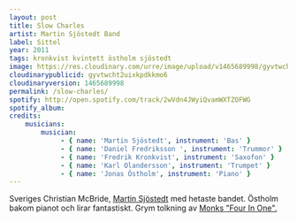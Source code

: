 ```yaml
---
layout: post
title: Slow Charles
artist: Martin Sjöstedt Band
label: Sittel
year: 2011
tags: kronkvist kvintett östholm sjöstedt
image: https://res.cloudinary.com/urre/image/upload/v1465689998/gyvtwcht2uixkpdkkmo6.jpg
cloudinarypublicid: gyvtwcht2uixkpdkkmo6
cloudinaryversion: 1465689998
permalink: /slow-charles/
spotify: http://open.spotify.com/track/2wVdn4JWyiQvamWXTZOFWG
spotify_album: 
credits:
    musicians:
        musician:
             - { name: 'Martin Sjöstedt', instrument: 'Bas' }
             - { name: 'Daniel Fredriksson ', instrument: 'Trummor' }
             - { name: 'Fredrik Kronkvist', instrument: 'Saxofon' }
             - { name: 'Karl Olandersson', instrument: 'Trumpet' }
             - { name: 'Jonas Östholm', instrument: 'Piano' }
---
```


Sveriges Christian McBride, <a href="http://sv.wikipedia.org/wiki/Martin_Sj%C3%B6stedt">Martin Sjöstedt</a> med hetaste bandet. Östholm bakom pianot och lirar fantastiskt. Grym tolkning av <a href="http://sv.wikipedia.org/wiki/Thelonious_Monk">Monks </a><a href="http://open.spotify.com/track/5ARieNSsXS2a3X34RsDduy">"Four In One".</a>